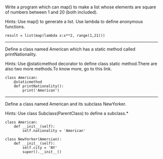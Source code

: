 Write a program which can map() to make a list whose elements are square of numbers between 1 and 20 (both included).

Hints:
Use map() to generate a list. Use lambda to define anonymous functions.

```
result = list(map(lambda x:x**2, range(1,21)))

```
---

Define a class named American which has a static method called printNationality.

Hints:
Use @staticmethod decorator to define class static method.There are also two more methods.To know more, go to this link.
```
class American:
    @staticmethod
    def printNationality():
        print('American')

```
---

Define a class named American and its subclass NewYorker.

Hints:
Use class Subclass(ParentClass) to define a subclass.*

```
class American:
    def __init__(self):
        self.nationality = 'American'

class NewYorker(Amercian):
    def __init__(self):
        self.city = 'NY'
        super().__init__()
```
